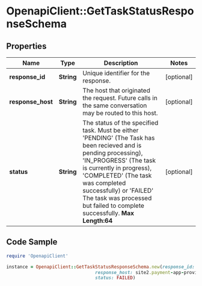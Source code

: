 # OpenapiClient::GetTaskStatusResponseSchema

## Properties

Name | Type | Description | Notes
------------ | ------------- | ------------- | -------------
**response_id** | **String** | Unique identifier for the response.  | [optional] 
**response_host** | **String** | The host that originated the request. Future calls in the same conversation may be routed to this host.  | [optional] 
**status** | **String** | The status of the specified task. Must be either &#39;PENDING&#39; (The Task has been recieved and is pending processing), &#39;IN_PROGRESS&#39; (The task is currently in progress), &#39;COMPLETED&#39; (The task was completed successfully) or &#39;FAILED&#39; The task was processed but failed to complete successfully.     __Max Length:64__  | [optional] 

## Code Sample

```ruby
require 'OpenapiClient'

instance = OpenapiClient::GetTaskStatusResponseSchema.new(response_id: 123456,
                                 response_host: site2.payment-app-provider.com,
                                 status: FAILED)
```


